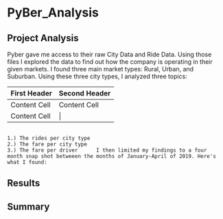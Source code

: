# PyBer_Analysis

## Project Analysis
  Pyber gave me access to their raw City Data and Ride Data. Using those files I explored the data to find out how the company is operating in their given markets. I found three main market types: Rural, Urban, and Suburban. Using these three city types, I analyzed three topics: 
  
  First Header  | Second Header
------------- | -------------
Content Cell  | Content Cell
Content Cell  |  \| 
  
  
  
  
  
                                                                                                                               1.) The rides per city type                                                                                                                                2.) The fare per city type                                                                                                                                  3.) The fare per driver      I then limited my findings to a four month snap shot betweeen the months of January-April of 2019. Here's what I found:

## Results

## Summary
